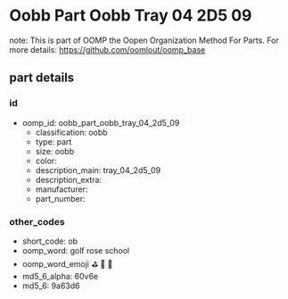 # Oobb Part Oobb Tray 04 2D5 09  

note: This is part of OOMP the Oopen Organization Method For Parts. For more details: https://github.com/oomlout/oomp_base

##  part details





### id
* oomp_id: oobb_part_oobb_tray_04_2d5_09
  * classification: oobb
  * type: part
  * size: oobb
  * color: 
  * description_main: tray_04_2d5_09
  * description_extra: 
  * manufacturer: 
  * part_number: 

### other_codes
* short_code: ob
* oomp_word: golf rose school
* oomp_word_emoji :golf: :rose: :school:
* md5_6_alpha: 60v6e
* md5_6: 9a63d6